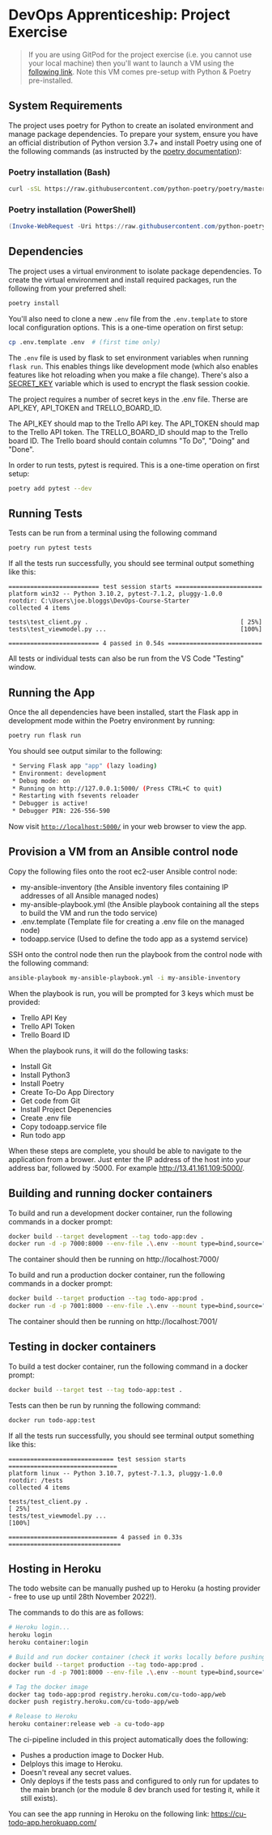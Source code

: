 # DevOps Apprenticeship: Project Exercise
> If you are using GitPod for the project exercise (i.e. you cannot use your local machine) then you'll want to launch a VM using the [following link](https://gitpod.io/#https://github.com/CorndelWithSoftwire/DevOps-Course-Starter). Note this VM comes pre-setup with Python & Poetry pre-installed.

## System Requirements
The project uses poetry for Python to create an isolated environment and manage package dependencies. To prepare your system, ensure you have an official distribution of Python version 3.7+ and install Poetry using one of the following commands (as instructed by the [poetry documentation](https://python-poetry.org/docs/#system-requirements)):

### Poetry installation (Bash)
```bash
curl -sSL https://raw.githubusercontent.com/python-poetry/poetry/master/install-poetry.py | python -
```

### Poetry installation (PowerShell)
```powershell
(Invoke-WebRequest -Uri https://raw.githubusercontent.com/python-poetry/poetry/master/install-poetry.py -UseBasicParsing).Content | python -
```

## Dependencies
The project uses a virtual environment to isolate package dependencies. To create the virtual environment and install required packages, run the following from your preferred shell:

```bash
poetry install
```

You'll also need to clone a new `.env` file from the `.env.template` to store local configuration options. This is a one-time operation on first setup:

```bash
cp .env.template .env  # (first time only)
```

The `.env` file is used by flask to set environment variables when running `flask run`. This enables things like development mode (which also enables features like hot reloading when you make a file change). There's also a [SECRET_KEY](https://flask.palletsprojects.com/en/1.1.x/config/#SECRET_KEY) variable which is used to encrypt the flask session cookie.

The project requires a number of secret keys in the .env file. Therse are API_KEY, API_TOKEN and TRELLO_BOARD_ID.

The API_KEY should map to the Trello API key. The API_TOKEN should map to the Trello API token. The TRELLO_BOARD_ID should map to the Trello board ID. The Trello board should contain columns "To Do", "Doing" and "Done".

In order to run tests, pytest is required. This is a one-time operation on first setup:
```bash
poetry add pytest --dev
```

## Running Tests
Tests can be run from a terminal using the following command
```bash
poetry run pytest tests
```

If all the tests run successfully, you should see terminal output something like this:
```
========================= test session starts ========================
platform win32 -- Python 3.10.2, pytest-7.1.2, pluggy-1.0.0
rootdir: C:\Users\joe.bloggs\DevOps-Course-Starter
collected 4 items

tests\test_client.py .                                          [ 25%]
tests\test_viewmodel.py ...                                     [100%]

========================= 4 passed in 0.54s ==========================
```

All tests or individual tests can also be run from the VS Code "Testing" window.

## Running the App
Once the all dependencies have been installed, start the Flask app in development mode within the Poetry environment by running:
```bash
poetry run flask run
```

You should see output similar to the following:
```bash
 * Serving Flask app "app" (lazy loading)
 * Environment: development
 * Debug mode: on
 * Running on http://127.0.0.1:5000/ (Press CTRL+C to quit)
 * Restarting with fsevents reloader
 * Debugger is active!
 * Debugger PIN: 226-556-590
```
Now visit [`http://localhost:5000/`](http://localhost:5000/) in your web browser to view the app.

## Provision a VM from an Ansible control node
Copy the following files onto the root ec2-user Ansible control node:
- my-ansible-inventory (the Ansible inventory files containing IP addresses of all Ansible managed nodes)
- my-ansible-playbook.yml (the Ansible playbook containing all the steps to build the VM and run the todo service)
- .env.template (Template file for creating a .env file on the managed node)
- todoapp.service (Used to define the todo app as a systemd service)

SSH onto the control node then run the playbook from the control node with the following command:
```bash
ansible-playbook my-ansible-playbook.yml -i my-ansible-inventory
```

When the playbook is run, you will be prompted for 3 keys which must be provided:
- Trello API Key
- Trello API Token
- Trello Board ID

When the playbook runs, it will do the following tasks:
- Install Git
- Install Python3
- Install Poetry
- Create To-Do App Directory
- Get code from Git
- Install Project Depenencies
- Create .env file
- Copy todoapp.service file
- Run todo app

When these steps are complete, you should be able to navigate to the application from a brower. Just enter the IP address of the host into your address bar, followed by :5000. For example http://13.41.161.109:5000/.

## Building and running docker containers
To build and run a development docker container, run the following commands in a docker prompt:
```bash
docker build --target development --tag todo-app:dev .
docker run -d -p 7000:8000 --env-file .\.env --mount type=bind,source="$(pwd)"/todo_app,target=/todo_app todo-app:dev
```

The container should then be running on http://localhost:7000/

To build and run a production docker container, run the following commands in a docker prompt:
```bash
docker build --target production --tag todo-app:prod .
docker run -d -p 7001:8000 --env-file .\.env --mount type=bind,source="$(pwd)"/todo_app,target=/todo_app todo-app:prod
```

The container should then be running on http://localhost:7001/

## Testing in docker containers
To build a test docker container, run the following command in a docker prompt:
```bash
docker build --target test --tag todo-app:test .
```

Tests can then be run by running the following command:
```bash
docker run todo-app:test
```

If all the tests run successfully, you should see terminal output something like this:

```
============================= test session starts ==============================
platform linux -- Python 3.10.7, pytest-7.1.3, pluggy-1.0.0
rootdir: /tests
collected 4 items

tests/test_client.py .                                                    [ 25%]
tests/test_viewmodel.py ...                                               [100%]

============================== 4 passed in 0.33s ===============================
```

## Hosting in Heroku

The todo website can be manually pushed up to Heroku (a hosting provider - free to use up until 28th November 2022!).

The commands to do this are as follows:

```bash
# Heroku login...
heroku login
heroku container:login

# Build and run docker container (check it works locally before pushing!)
docker build --target production --tag todo-app:prod .
docker run -d -p 7001:8000 --env-file .\.env --mount type=bind,source="$(pwd)"/todo_app,target=/todo_app todo-app:prod

# Tag the docker image
docker tag todo-app:prod registry.heroku.com/cu-todo-app/web
docker push registry.heroku.com/cu-todo-app/web

# Release to Heroku
heroku container:release web -a cu-todo-app
```

The ci-pipeline included in this project automatically does the following:
- Pushes a production image to Docker Hub.
- Delploys this image to Heroku.
- Doesn't reveal any secret values.
- Only deploys if the tests pass and configured to only run for updates to the main branch (or the module 8 dev branch used for testing it, while it still exists).

You can see the app running in Heroku on the following link:
https://cu-todo-app.herokuapp.com/